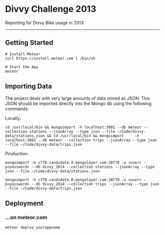 # Divvy Challenge 2013

Reporting for Divvy Bike usage in 2013

----

## Getting Started


```
# Install Meteor
curl https://install.meteor.com | /bin/sh

# Start the App
meteor
```

## Importing Data

The project deals with very large amounts of data stored as JSON. This JSON should be imported directly into the Mongo db using the following commands:

Locally:  

```
cd /usr/local/bin && mongoimport -h localhost:3001 --db meteor --collection stations --jsonArray --type json --file ~/Code/divvy-data/stations.json && cd /usr/local/bin && mongoimport     -h localhost:3001 --db meteor --collection trips --jsonArray --type json --file ~/Code/divvy-data/trips.json
```

Production:  

```
mongoimport -h c770.candidate.0.mongolayer.com:10770 -u <user> -p<password> --db divvy_2014 --collection stations --jsonArray --type json --file ~/Code/divvy-data/stations.json 

mongoimport -h c770.candidate.0.mongolayer.com:10770 -u <user> -p<password> --db divvy_2014 --collection trips --jsonArray --type json --file ~/Code/divvy-data/trips.json
```


## Deployment

### …on meteor.com

```
meteor deploy yourappname
```